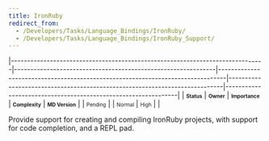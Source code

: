 ```yaml
---
title: IronRuby
redirect_from:
  - /Developers/Tasks/Language_Bindings/IronRuby/
  - /Developers/Tasks/Language_Bindings/IronRuby_Support/
---
```


<span> </span>

<span id="_task_a_Languages.IronRuby"></span><span> </span>

|------------------------------------------------------------------------------|--------------------------------------------------------------|--------------------------------------------------------------------------------|----------------------------------------------------------------------------|---------------------------------------------------------------|
| **<span style="font-size: x-small;">Status</span>**                          | **<span style="font-size: x-small;">Owner</span>**           | **<span style="font-size: x-small;">Importance</span>**                        | **<span style="font-size: x-small;">Complexity</span>**                    | **<span style="font-size: x-small;">MD Version</span>**       |
| <span class="task-status-Pending" style="font-size: x-small;">Pending</span> | <span class="task-owner" style="font-size: x-small;"></span> | <span class="task-importance-Normal" style="font-size: x-small;">Normal</span> | <span class="task-complexity-High" style="font-size: x-small;">High</span> | <span class="task-target" style="font-size: x-small;"></span> |

Provide support for creating and compiling IronRuby projects, with support for code completion, and a REPL pad.

